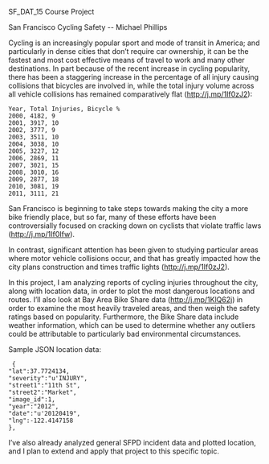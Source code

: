 SF_DAT_15 Course Project

San Francisco Cycling Safety -- Michael Phillips


Cycling is an increasingly popular sport and mode of transit in America; and particularly in dense cities that don’t require car ownership, it can be the fastest and most cost effective means of travel to work and many other destinations. In part because of the recent increase in cycling popularity, there has been a staggering increase in the percentage of all injury causing collisions that bicycles are involved in, while the total injury volume across all vehicle collisions has remained comparatively flat (http://j.mp/1If0zJ2):

```
Year, Total Injuries, Bicycle %
2000, 4182, 9
2001, 3917, 10
2002, 3777, 9
2003, 3511, 10
2004, 3038, 10
2005, 3227, 12
2006, 2869, 11
2007, 3021, 15
2008, 3010, 16
2009, 2877, 18
2010, 3081, 19
2011, 3111, 21
```

San Francisco is beginning to take steps towards making the city a more bike friendly place, but so far, many of these efforts have been controversially focused on cracking down on cyclists that violate traffic laws (http://j.mp/1If0Ifw).

In contrast, significant attention has been given to studying particular areas where motor vehicle collisions occur, and that has greatly impacted how the city plans construction and times traffic lights (http://j.mp/1If0zJ2).

In this project, I am analyzing reports of cycling injuries throughout the city, along with location data, in order to plot the most dangerous locations and routes. I’ll also look at Bay Area Bike Share data (http://j.mp/1KlQ62j) in order to examine the most heavily traveled areas, and then weigh the safety ratings based on popularity. Furthermore, the Bike Share data include weather information, which can be used to determine whether any outliers could be attributable to particularly bad environmental circumstances.


Sample JSON location data:

```
 {     
"lat":37.7724134,
"severity":"u'INJURY",
"street1":"11th St",
"street2":"Market",
"image_id":1,
"year":"2012",
"date":"u'20120419",
"lng":-122.4147158
},
```


I’ve also already analyzed general SFPD incident data and plotted location, and I plan to extend and apply that project to this specific topic.

